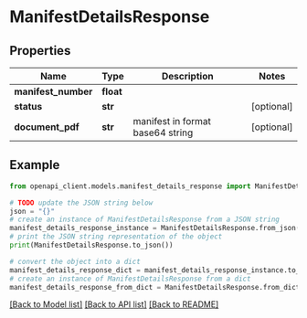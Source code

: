 # ManifestDetailsResponse


## Properties

Name | Type | Description | Notes
------------ | ------------- | ------------- | -------------
**manifest_number** | **float** |  | 
**status** | **str** |  | [optional] 
**document_pdf** | **str** | manifest in format base64 string | [optional] 

## Example

```python
from openapi_client.models.manifest_details_response import ManifestDetailsResponse

# TODO update the JSON string below
json = "{}"
# create an instance of ManifestDetailsResponse from a JSON string
manifest_details_response_instance = ManifestDetailsResponse.from_json(json)
# print the JSON string representation of the object
print(ManifestDetailsResponse.to_json())

# convert the object into a dict
manifest_details_response_dict = manifest_details_response_instance.to_dict()
# create an instance of ManifestDetailsResponse from a dict
manifest_details_response_from_dict = ManifestDetailsResponse.from_dict(manifest_details_response_dict)
```
[[Back to Model list]](../README.md#documentation-for-models) [[Back to API list]](../README.md#documentation-for-api-endpoints) [[Back to README]](../README.md)


